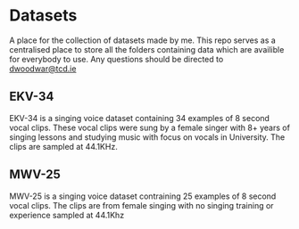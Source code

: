 # Datasets
A place for the collection of datasets made by me. This repo serves as a centralised place to store all the folders containing data which are availible for everybody to use. Any questions should be directed to dwoodwar@tcd.ie 

## EKV-34
EKV-34 is a singing voice dataset containing 34 examples of 8 second vocal clips. These vocal clips were sung by a female singer with 8+ years of singing lessons and studying music with focus on vocals in University. The clips are sampled at 44.1KHz.

## MWV-25
MWV-25 is a singing voice dataset contraining 25 examples of 8 second vocal clips. The clips are from female singing with no singing training or experience sampled at 44.1Khz
